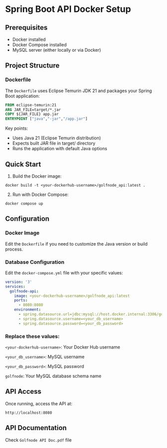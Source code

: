 # Spring Boot API Docker Setup

## Prerequisites
- Docker installed
- Docker Compose installed
- MySQL server (either locally or via Docker)


## Project Structure

### Dockerfile
The ```Dockerfile``` uses Eclipse Temurin JDK 21 and packages your Spring Boot application:

```dockerfile
FROM eclipse-temurin:21
ARG JAR_FILE=target/*.jar
COPY ${JAR_FILE} app.jar
ENTRYPOINT ["java","-jar","/app.jar"]
```

Key points:

- Uses Java 21 (Eclipse Temurin distribution)
- Expects built JAR file in target/ directory
- Runs the application with default Java options


## Quick Start

1. Build the Docker image:

```text 
docker build -t <your-dockerhub-username>/golfnode_api:latest .
```

2. Run with Docker Compose:

```text
docker compose up
```

## Configuration

### Docker Image
Edit the ```Dockerfile``` if you need to customize the Java version or build process.

### Database Configuration
Edit the ```docker-compose.yml``` file with your specific values:
```yaml
version: '3'
services:
  golfnode-api:
    image: <your-dockerhub-username>/golfnode_api:latest
    ports:
      - 8080:8080
    environment:
      - spring.datasource.url=jdbc:mysql://host.docker.internal:3306/golfnode
      - spring.datasource.username=<your_db_username>
      - spring.datasource.password=<your_db_password>
```

### Replace these values:

```<your-dockerhub-username>```: Your Docker Hub username

```<your_db_username>```: MySQL username

```<your_db_password>```: MySQL password

```golfnode```: Your MySQL database schema name

## API Access

Once running, access the API at:

```text
http://localhost:8080
```

## API Documentation

Check ```Golfnode API Doc.pdf``` file
